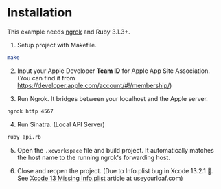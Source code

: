 # Installation

This example needs [ngrok](https://ngrok.com) and Ruby 3.1.3+.

1. Setup project with Makefile.

```zsh
make
```

2. Input your Apple Developer **Team ID** for Apple App Site Association. (You can find it from <https://developer.apple.com/account/#!/membership/>)

3. Run Ngrok. It bridges between your localhost and the Apple server.
```zsh
ngrok http 4567
```

4. Run Sinatra. (Local API Server)
```zsh
ruby api.rb
```

5. Open the `.xcworkspace` file and build project. It automatically matches the host name to the running ngrok's forwarding host. 

6. Close and reopen the project. (Due to Info.plist bug in Xcode 13.2.1 🥲. See [Xcode 13 Missing Info.plist](https://useyourloaf.com/blog/xcode-13-missing-info.plist/) article at useyourloaf.com)
